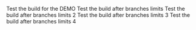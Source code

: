 Test the build for the DEMO
Test the build after branches limits
Test the build after branches limits 2
Test the build after branches limits 3
Test the build after branches limits 4

